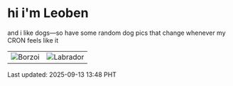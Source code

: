 # hi i'm Leoben

and i like dogs—so have some random dog pics that change whenever my CRON feels like it

|  |  |
|--------|----------|
| ![Borzoi](https://random-dog-vercel.vercel.app/api/random-borzoi?v=1757742539) | ![Labrador](https://random-dog-vercel.vercel.app/api/random-labrador?v=1757742539) |

Last updated: 2025-09-13 13:48 PHT
